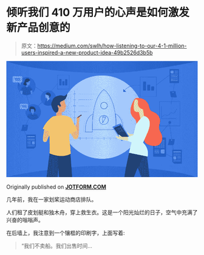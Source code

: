 # 倾听我们 410 万用户的心声是如何激发新产品创意的

> 原文：<https://medium.com/swlh/how-listening-to-our-4-1-million-users-inspired-a-new-product-idea-49b2526d3b5b>

![](img/21002c226a9b2d149bab14f32086cbd6.png)

Originally published on [**JOTFORM.COM**](http://jotform.com)

几年前，我在一家划桨运动商店排队。

人们租了皮划艇和独木舟，穿上救生衣。这是一个阳光灿烂的日子，空气中充满了兴奋的嗡嗡声。

在后墙上，我注意到一个镶框的印刷字，上面写着:

> “我们不卖船。我们出售时间…